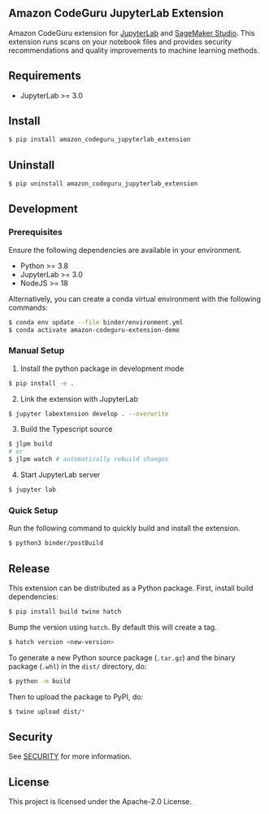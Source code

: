 ## Amazon CodeGuru JupyterLab Extension

Amazon CodeGuru extension for [JupyterLab](https://jupyterlab.readthedocs.io/en/stable/) and [SageMaker Studio](https://aws.amazon.com/sagemaker/studio/).
This extension runs scans on your notebook files and provides security recommendations and quality improvements to machine learning methods.

## Requirements

- JupyterLab >= 3.0

## Install

```sh
$ pip install amazon_codeguru_jupyterlab_extension
```

## Uninstall

```sh
$ pip uninstall amazon_codeguru_jupyterlab_extension
```

## Development

### Prerequisites

Ensure the following dependencies are available in your environment.

- Python >= 3.8
- JupyterLab >= 3.0
- NodeJS >= 18

Alternatively, you can create a conda virtual environment with the following commands:

```sh
$ conda env update --file binder/environment.yml
$ conda activate amazon-codeguru-extension-demo
```

### Manual Setup

1. Install the python package in development mode

```sh
$ pip install -e .
```

2. Link the extension with JupyterLab

```sh
$ jupyter labextension develop . --overwrite
```

3. Build the Typescript source

```sh
$ jlpm build
# or
$ jlpm watch # automatically rebuild changes
```

4. Start JupyterLab server

```sh
$ jupyter lab
```

### Quick Setup

Run the following command to quickly build and install the extension.

```sh
$ python3 binder/postBuild
```

## Release

This extension can be distributed as a Python package.
First, install build dependencies:

```sh
$ pip install build twine hatch
```

Bump the version using `hatch`. By default this will create a tag.

```sh
$ hatch version <new-version>
```

To generate a new Python source package (`.tar.gz`) and the binary package (`.whl`) in the `dist/` directory, do:

```sh
$ python -m build
```

Then to upload the package to PyPI, do:

```sh
$ twine upload dist/*
```

## Security

See [SECURITY](SECURITY.md#security-issue-notifications) for more information.

## License

This project is licensed under the Apache-2.0 License.
